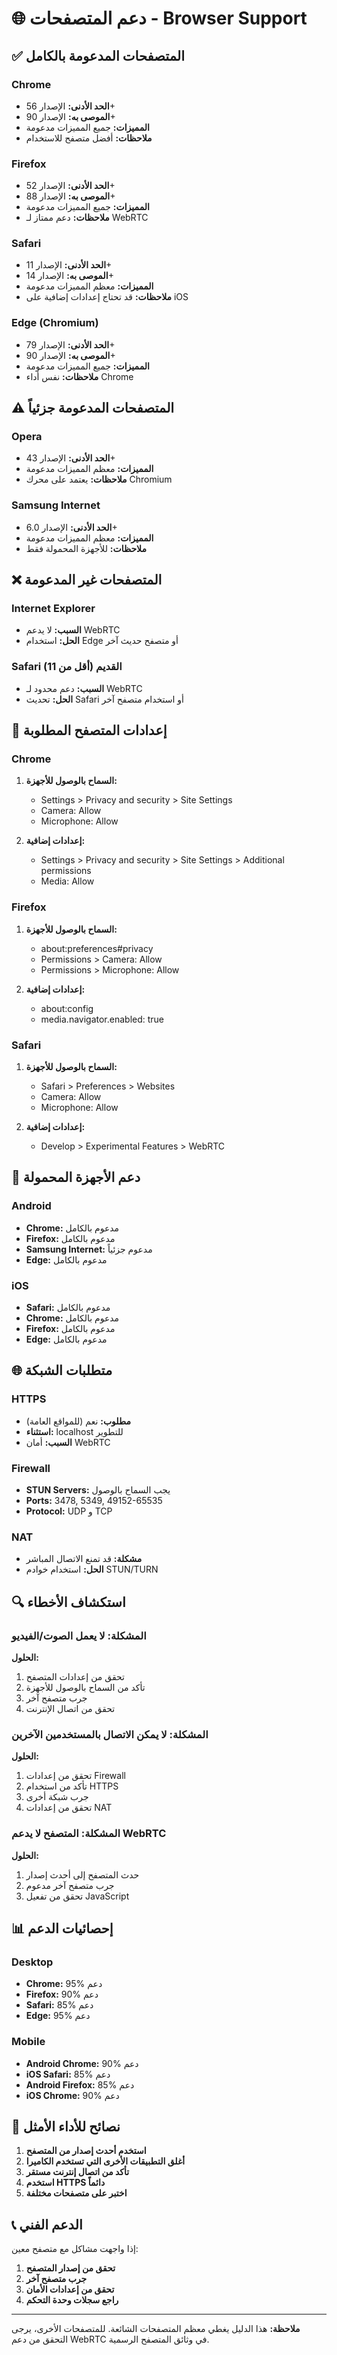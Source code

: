 # 🌐 دعم المتصفحات - Browser Support

## ✅ المتصفحات المدعومة بالكامل

### Chrome
- **الحد الأدنى:** الإصدار 56+
- **الموصى به:** الإصدار 90+
- **المميزات:** جميع المميزات مدعومة
- **ملاحظات:** أفضل متصفح للاستخدام

### Firefox
- **الحد الأدنى:** الإصدار 52+
- **الموصى به:** الإصدار 88+
- **المميزات:** جميع المميزات مدعومة
- **ملاحظات:** دعم ممتاز لـ WebRTC

### Safari
- **الحد الأدنى:** الإصدار 11+
- **الموصى به:** الإصدار 14+
- **المميزات:** معظم المميزات مدعومة
- **ملاحظات:** قد تحتاج إعدادات إضافية على iOS

### Edge (Chromium)
- **الحد الأدنى:** الإصدار 79+
- **الموصى به:** الإصدار 90+
- **المميزات:** جميع المميزات مدعومة
- **ملاحظات:** نفس أداء Chrome

## ⚠️ المتصفحات المدعومة جزئياً

### Opera
- **الحد الأدنى:** الإصدار 43+
- **المميزات:** معظم المميزات مدعومة
- **ملاحظات:** يعتمد على محرك Chromium

### Samsung Internet
- **الحد الأدنى:** الإصدار 6.0+
- **المميزات:** معظم المميزات مدعومة
- **ملاحظات:** للأجهزة المحمولة فقط

## ❌ المتصفحات غير المدعومة

### Internet Explorer
- **السبب:** لا يدعم WebRTC
- **الحل:** استخدام Edge أو متصفح حديث آخر

### Safari القديم (أقل من 11)
- **السبب:** دعم محدود لـ WebRTC
- **الحل:** تحديث Safari أو استخدام متصفح آخر

## 🔧 إعدادات المتصفح المطلوبة

### Chrome
1. **السماح بالوصول للأجهزة:**
   - Settings > Privacy and security > Site Settings
   - Camera: Allow
   - Microphone: Allow

2. **إعدادات إضافية:**
   - Settings > Privacy and security > Site Settings > Additional permissions
   - Media: Allow

### Firefox
1. **السماح بالوصول للأجهزة:**
   - about:preferences#privacy
   - Permissions > Camera: Allow
   - Permissions > Microphone: Allow

2. **إعدادات إضافية:**
   - about:config
   - media.navigator.enabled: true

### Safari
1. **السماح بالوصول للأجهزة:**
   - Safari > Preferences > Websites
   - Camera: Allow
   - Microphone: Allow

2. **إعدادات إضافية:**
   - Develop > Experimental Features > WebRTC

## 📱 دعم الأجهزة المحمولة

### Android
- **Chrome:** مدعوم بالكامل
- **Firefox:** مدعوم بالكامل
- **Samsung Internet:** مدعوم جزئياً
- **Edge:** مدعوم بالكامل

### iOS
- **Safari:** مدعوم بالكامل
- **Chrome:** مدعوم بالكامل
- **Firefox:** مدعوم بالكامل
- **Edge:** مدعوم بالكامل

## 🌐 متطلبات الشبكة

### HTTPS
- **مطلوب:** نعم (للمواقع العامة)
- **استثناء:** localhost للتطوير
- **السبب:** أمان WebRTC

### Firewall
- **STUN Servers:** يجب السماح بالوصول
- **Ports:** 3478, 5349, 49152-65535
- **Protocol:** UDP و TCP

### NAT
- **مشكلة:** قد تمنع الاتصال المباشر
- **الحل:** استخدام خوادم STUN/TURN

## 🔍 استكشاف الأخطاء

### المشكلة: لا يعمل الصوت/الفيديو
**الحلول:**
1. تحقق من إعدادات المتصفح
2. تأكد من السماح بالوصول للأجهزة
3. جرب متصفح آخر
4. تحقق من اتصال الإنترنت

### المشكلة: لا يمكن الاتصال بالمستخدمين الآخرين
**الحلول:**
1. تحقق من إعدادات Firewall
2. تأكد من استخدام HTTPS
3. جرب شبكة أخرى
4. تحقق من إعدادات NAT

### المشكلة: المتصفح لا يدعم WebRTC
**الحلول:**
1. حدث المتصفح إلى أحدث إصدار
2. جرب متصفح آخر مدعوم
3. تحقق من تفعيل JavaScript

## 📊 إحصائيات الدعم

### Desktop
- **Chrome:** 95% دعم
- **Firefox:** 90% دعم
- **Safari:** 85% دعم
- **Edge:** 95% دعم

### Mobile
- **Android Chrome:** 90% دعم
- **iOS Safari:** 85% دعم
- **Android Firefox:** 85% دعم
- **iOS Chrome:** 90% دعم

## 🚀 نصائح للأداء الأمثل

1. **استخدم أحدث إصدار من المتصفح**
2. **أغلق التطبيقات الأخرى التي تستخدم الكاميرا**
3. **تأكد من اتصال إنترنت مستقر**
4. **استخدم HTTPS دائماً**
5. **اختبر على متصفحات مختلفة**

## 📞 الدعم الفني

إذا واجهت مشاكل مع متصفح معين:

1. **تحقق من إصدار المتصفح**
2. **جرب متصفح آخر**
3. **تحقق من إعدادات الأمان**
4. **راجع سجلات وحدة التحكم**

---

**ملاحظة:** هذا الدليل يغطي معظم المتصفحات الشائعة. للمتصفحات الأخرى، يرجى التحقق من دعم WebRTC في وثائق المتصفح الرسمية.
